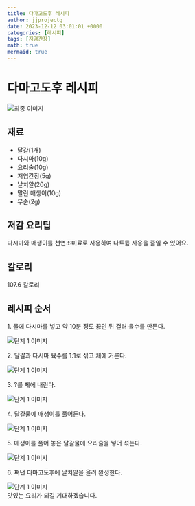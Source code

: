 ```yaml
---
title: 다마고도후 레시피
author: jjprojectg
date: 2023-12-12 03:01:01 +0000
categories: [레시피]
tags: [저염간장]
math: true
mermaid: true
---
```

<meta name="og:type" content="website"/>
<meta charset="UTF-8"/>
<div class="header">
  <h1>다마고도후 레시피</h1>
</div>

<div class="container my-4">
  <div class="row">
    <div class="col-12 col-md-6">
      <div class="recipe-image">
        <img src="http://www.foodsafetykorea.go.kr/uploadimg/cook/10_00616_2.png" class="step-image" alt="최종 이미지"/>
      </div>
    </div>
    <div class="col-12 col-md-6">
      <div class="ingredients">
        <h2>재료</h2>
        <ul class="card">
          <li> 달걀(1개) </li>
          <li>  다시마(10g) </li>
          <li>  요리술(10g) </li>
          <li>  저염간장(5g) </li>
          <li> 날치알(20g) </li>
          <li>  말린 매생이(10g) </li>
          <li>  무순(2g) </li>
</ul>
      </div>
    </div>
    <div class="col-12 col-md-6">
      <div class="ingredients">
        <h2>저감 요리팁</h2>
        <div class="card"> 
          <p>
            다시마와 매생이를 천연조미료로 사용하여 나트륨 사용을 줄일 수 있어요.
          </p>
        </div>
      </div>
      <div class="ingredients">
        <h2>칼로리</h2>
        <div class="card"> 
          <p>
            107.6 칼로리
          </p>
        </div>
      </div>
    </div>
  </div>

  <h2 class="my-4">레시피 순서</h2>
  <div class="card recipe-card">
    <div class="card-body recipe-step">
      <p class="card-text step-description">1. 물에 다시마를 넣고 약 10분 정도 끓인
뒤 걸러 육수를 만든다.</p>
      <img src="http://www.foodsafetykorea.go.kr/uploadimg/cook/20_00616_1.png" alt="단계 1 이미지" class="step-image"/>
    </div>
  </div>
  <div class="card recipe-card">
    <div class="card-body recipe-step">
      <p class="card-text step-description">2. 달걀과 다시마 육수를 1:1로 섞고 체에
거른다.</p>
      <img src="http://www.foodsafetykorea.go.kr/uploadimg/cook/20_00616_2.png" alt="단계 1 이미지" class="step-image"/>
    </div>
  </div>
  <div class="card recipe-card">
    <div class="card-body recipe-step">
      <p class="card-text step-description">3. ?를 체에 내린다.</p>
      <img src="http://www.foodsafetykorea.go.kr/uploadimg/cook/20_00616_3.png" alt="단계 1 이미지" class="step-image"/>
    </div>
  </div>
  <div class="card recipe-card">
    <div class="card-body recipe-step">
      <p class="card-text step-description">4. 달걀물에 매생이를 풀어둔다.</p>
      <img src="http://www.foodsafetykorea.go.kr/uploadimg/cook/20_00616_4.png" alt="단계 1 이미지" class="step-image"/>
    </div>
  </div>
  <div class="card recipe-card">
    <div class="card-body recipe-step">
      <p class="card-text step-description">5. 매생이를 풀어 놓은 달걀물에 요리술을
넣어 섞는다.</p>
      <img src="http://www.foodsafetykorea.go.kr/uploadimg/cook/20_00616_5.png" alt="단계 1 이미지" class="step-image"/>
    </div>
  </div>
  <div class="card recipe-card">
    <div class="card-body recipe-step">
      <p class="card-text step-description">6. 쪄낸 다마고도후에 날치알을 올려
완성한다.</p>
      <img src="http://www.foodsafetykorea.go.kr/uploadimg/cook/20_00616_6.png" alt="단계 1 이미지" class="step-image"/>
    </div>
  </div>

</div>
맛있는 요리가 되길 기대하겠습니다.
